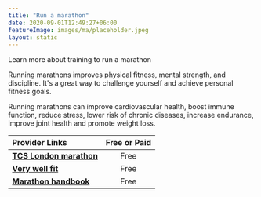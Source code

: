 ```yaml
---
title: "Run a marathon"
date: 2020-09-01T12:49:27+06:00
featureImage: images/ma/placeholder.jpeg
layout: static
---
```


Learn more about training to run a marathon

Running marathons improves physical fitness, mental strength, and discipline. It's a great way to challenge yourself and achieve personal fitness goals.

Running marathons can improve cardiovascular health, boost immune function, reduce stress, lower risk of chronic diseases, increase endurance, improve joint health and promote weight loss.

| Provider Links      | Free or Paid  |  
| :-----------          | :--------------:      |  
| [**TCS London marathon**](https://www.tcslondonmarathon.com/training/training-plans) | Free | 
| [**Very well fit**](https://www.verywellfit.com/reasons-to-run-a-marathon-2911072) | Free | 
| [**Marathon handbook**](https://marathonhandbook.com/6-reasons-why-you-should-run-a-marathon/) | Free | 
  

<br/><br/>






